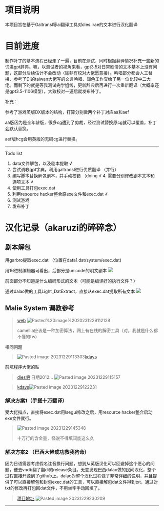 # 项目说明

本项目旨在基于Galtransl等ai翻译工具对dies irae的文本进行汉化翻译

# 目前进度

制作补丁的基本流程已经走了一遍，目前在测试，同时根据翻译情况补充一些新的词进gpt辞典。嘛，以测试者的视角来看，gpt3.5对日常剧情的文本基本上没有问题，这部分后续估计不会改动（除非有校对大佬愿意接）。吟唱部分都会人工替换，参考了DI的taiwan大佬写的文言吟唱，润色工作交给了另一位比较中二大佬。而剩下的就是等我测试完学姐线，更新辞典后再进行一次重新翻译（大概率还是gpt3.5-1106模型），大致校对一遍后就发布补丁。



补充：

参考了游戏英版DX版本的结构，打算分别做两个补丁对应aa和aef

aa版因为是全年龄版，很多cg遭到了剪裁，经过测试替换原cg就可以覆盖，补丁会默认替换。

aef版hcg会用英版的无码cg进行替换。



---

Todo list

1. data文件解包，以及剧本提取 √
2. 尝试调教gpt字典，利用galtransl进行优质翻译 （并行）
3. 编写脚本替换解包剧本，并手动校错  （doing √
	4. 需要分别修改剧本文本和选项文本 √
4. 使用工具打包exec.dat
5. 利用resource hacker整合原exe文件和exec.dat √
6. 测试游戏
7. 发布补丁


# 汉化记录（akaruzi的碎碎念）

## 剧本解包

用garbro提取exec.dat （位置在data1.dat/system/exec.dat)

用16进制编辑器可看出，后部分是unicode的明文剧本
![](https://github.com/Akaruzi/dies_aitrans/blob/master/readme.assets/Pasted%20image%2020231229110201.png)

前面部分不知道是什么编码形式的文本（可能是编译好的执行文件？）

通过dalao做的工具Light_DatExtract，直接从exec.dat提取所有文本
![](./readme.assets/Pasted%20image%2020231229110435.png)


## Malie System 调教参考

> [web](https://tieba.baidu.com/p/6282181656?pid=127758453020&cid=#127758453020) ![Pasted%20image%2020231229112128](./readme.assets/Pasted%20image%2020231229112128.png)
>
> camellia应该是一种加密算法，网上有在线的解密工具（对，我就是什么都不懂的fw)

相同问题
> ![Pasted image 20231229113303](readme.assets/Pasted%20image%2020231229113303.png)[kdays](https://bbs2.kdays.net/read/74258)

前坑程序大佬的贴

> [dies吧](https://tieba.baidu.com/p/1959529444?red_tag=2832294380#25906979832l) 日期2012...
> ![Pasted image 20231229115157](readme.assets/Pasted%20image%2020231229115157.png)

> [kdays](https://bbs2.kdays.net/read/22545)![Pasted image 20231229122231](readme.assets/Pasted%20image%2020231229122231.png)




### 解决方案1（手搓十万翻译）

受大佬指点，直接将exec.dat用lsegui修改之后，用resource hacker整合启动exe文件就行。

> ![Pasted image 20231229145348](readme.assets/Pasted%20image%2020231229145348.png)
> 
> 十万行的含金量，怪说不得填词能这么久

### 解决方案2 （巴西大佬成功救我狗命）

因为日语需要考虑假名注音换行问题，想到从英版汉化可以回避掉这个恶心的问题，便去vndb翻了翻di的release条目。无意发现巴西dalao做的民间汉化，整个过程直接开源到了github上。dalao对整个汉化过程做了非常详细的说明，并且提供了可以直接解包和封包exec.dat的工具，可以直接解包dat文件得到txt，通过对txt的修改再打包回dat文件，不用坐牢手动回填了。

> [项目地址](https://github.com/Monaco-a-Knox/Dia-da-Ira)
> ![Pasted image 20231229230209](readme.assets/Pasted%20image%2020231229230209.png)



---

